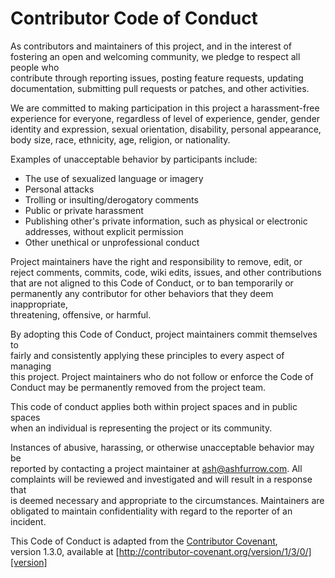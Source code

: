 # Contributor Code of Conduct

As contributors and maintainers of this project, and in the interest of  
fostering an open and welcoming community, we pledge to respect all people who  
contribute through reporting issues, posting feature requests, updating  
documentation, submitting pull requests or patches, and other activities.

We are committed to making participation in this project a harassment-free  
experience for everyone, regardless of level of experience, gender, gender  
identity and expression, sexual orientation, disability, personal appearance,  
body size, race, ethnicity, age, religion, or nationality.

Examples of unacceptable behavior by participants include:

* The use of sexualized language or imagery  
* Personal attacks  
* Trolling or insulting/derogatory comments  
* Public or private harassment  
* Publishing other's private information, such as physical or electronic  
  addresses, without explicit permission  
* Other unethical or unprofessional conduct

Project maintainers have the right and responsibility to remove, edit, or  
reject comments, commits, code, wiki edits, issues, and other contributions  
that are not aligned to this Code of Conduct, or to ban temporarily or  
permanently any contributor for other behaviors that they deem inappropriate,  
threatening, offensive, or harmful.

By adopting this Code of Conduct, project maintainers commit themselves to  
fairly and consistently applying these principles to every aspect of managing  
this project. Project maintainers who do not follow or enforce the Code of  
Conduct may be permanently removed from the project team.

This code of conduct applies both within project spaces and in public spaces  
when an individual is representing the project or its community.

Instances of abusive, harassing, or otherwise unacceptable behavior may be  
reported by contacting a project maintainer at [ash@ashfurrow.com](mailto:ash@ashfurrow.com). All  
complaints will be reviewed and investigated and will result in a response that  
is deemed necessary and appropriate to the circumstances. Maintainers are  
obligated to maintain confidentiality with regard to the reporter of an  
incident.  


This Code of Conduct is adapted from the [Contributor Covenant][homepage],  
version 1.3.0, available at
[http://contributor-covenant.org/version/1/3/0/][version]

[homepage]: http://contributor-covenant.org
[version]: http://contributor-covenant.org/version/1/3/0/